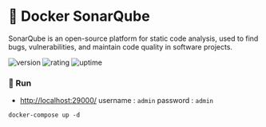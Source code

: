 # 🎉 Docker SonarQube

SonarQube is an open-source platform for static code analysis, used to find bugs, vulnerabilities, and maintain code quality in software projects.

![version](https://img.shields.io/badge/version-1.0-blue)
![rating](https://img.shields.io/badge/rating-★★★★★-yellow)
![uptime](https://img.shields.io/badge/uptime-100%25-brightgreen)

### 🥈 Run

- [http://localhost:29000/](http://localhost:29000/) username : `admin` password : `admin`

```shell
docker-compose up -d
```
